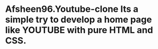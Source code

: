 # Afsheen96.Youtube-clone Its a simple try to develop a home page like YOUTUBE with pure HTML and CSS.
